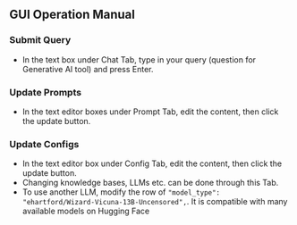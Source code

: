 ## GUI Operation Manual

### Submit Query
- In the text box under Chat Tab, type in your query (question for Generative AI tool) and press Enter.

### Update Prompts
- In the text editor boxes under Prompt Tab, edit the content, then click the update button.

### Update Configs
- In the text editor box under Config Tab, edit the content, then click the update button.
- Changing knowledge bases, LLMs etc. can be done through this Tab.
- To use another LLM, modify the row of `"model_type": "ehartford/Wizard-Vicuna-13B-Uncensored",`. It is compatible with many available models on Hugging Face
